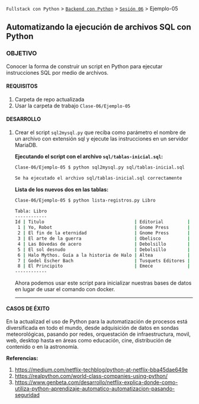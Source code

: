 `Fullstack con Python` > [`Backend con Python`](../../Readme.md) > [`Sesión 06`](../Readme.md) > Ejemplo-05
## Automatizando la ejecución de archivos SQL con Python

### OBJETIVO
Conocer la forma de construir un script en Python para ejecutar instrucciones SQL por medio de archivos.

#### REQUISITOS
1. Carpeta de repo actualizada
1. Usar la carpeta de trabajo `Clase-06/Ejemplo-05`

#### DESARROLLO
1. Crear el script `sql2mysql.py` que reciba como parámetro el nombre de un archivo con extensión sql y ejecute las instrucciones en un servidor MariaDB.

   __Ejecutando el script con el archivo `sql/tablas-inicial.sql`:__

    ```bash
    Clase-06/Ejemplo-05 $ python sql2mysql.py sql/tablas-inicial.sql

    Se ha ejecutado el archivo sql/tablas-inicial.sql correctamente
    ```

    __Lista de los nuevos dos en las tablas:__

    ```bash
    Clase-06/Ejemplo-05 $ python lista-registros.py Libro

    Tabla: Libro
    ------------
    Id | Titulo                                  | Editorial         | Numpag | Autores
     1 | Yo, Robot                               | Gnome Press       |    374 |       1
     2 | El fin de la eternidad                  | Gnome Press       |    191 |       1
     3 | El arte de la guerra                    | Obelisco          |    112 |       2
     4 | Las Bóvedas de acero                    | Debolsillo        |    272 |       1
     5 | El sol desnudo                          | Debolsillo        |    288 |       1
     6 | Halo Mythos. Guía a la historia de Halo | Altea             |    208 |       1
     7 | Godel Escher Bach                       | Tusquets Editores |    480 |       1
     8 | El Principito                           | Emece             |    112 |       1
    ------------
    ```
    Ahora podemos usar este script para inicializar nuestras bases de datos en lugar de usar el comando con docker.
    ***

#### CASOS DE ÉXITO
En la actualizad el uso de Python para la automatización de procesos está diversificada en todo el mundo, desde adquisición de datos en sondas meteorológicas, pasando por redes, orquestación de infraestructura, movil, web, desktop hasta en áreas como educación, cine, distribución de contenido o en la astronomía.

__Referencias:__
 1. https://medium.com/netflix-techblog/python-at-netflix-bba45dae649e
 1. https://realpython.com/world-class-companies-using-python/
 1. https://www.genbeta.com/desarrollo/netflix-explica-donde-como-utiliza-python-aprendizaje-automatico-automatizacion-pasando-seguridad
 
